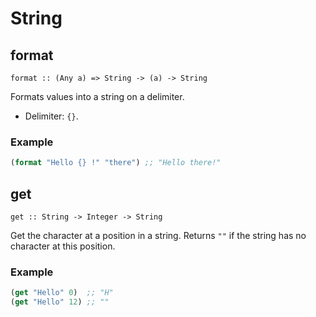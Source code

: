 String
======


format
------

`format :: (Any a) => String -> (a) -> String`

Formats values into a string on a delimiter.

* Delimiter: `{}`.

### Example

```clojure
(format "Hello {} !" "there") ;; "Hello there!"
```

get
---

`get :: String -> Integer -> String`

Get the character at a position in a string. Returns `""` if the string has no character at this position.

### Example

```clojure
(get "Hello" 0)  ;; "H"
(get "Hello" 12) ;; ""
```
